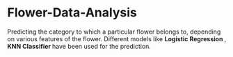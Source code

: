 # Flower-Data-Analysis
Predicting the category to which a particular flower belongs to, depending on various features of the flower. Different models like <strong> Logistic Regression </strong> , <strong> KNN Classifier </strong> have been used for the prediction.
